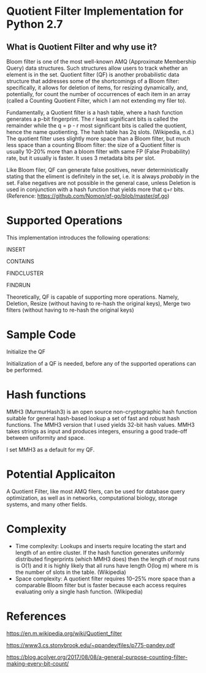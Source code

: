 # Quotient Filter Implementation for Python 2.7

##  What is Quotient Filter and why use it?

Bloom filter is one of the most well-known AMQ (Approximate Membership Query) data structures. Such structures allow users to track whether an element is in the set. Quotient filter (QF) is another probabilistic data structure that addresses some of the shortcomings of a Bloom filter: specifically, it allows for deletion of items, for resizing dynamically, and, potentially, for count the number of occurrences of each item in an array (called a Counting Quotient Filter, which I am not extending my filer to). 

Fundamentally, a Quotient filter is a hash table, where a hash function generates a p-bit fingerprint. The r least significant bits is called the remainder while the q = p - r most significant bits is called the quotient, hence the name quotienting. The hash table has 2q slots. (Wikipedia, n.d.) The quotient filter uses slightly more space than a Bloom filter, but much less space than a counting Bloom filter: the size of a Quotient filter is usually 10-20% more than a bloom filter with same FP (False Probability) rate, but it usually is faster. It uses 3 metadata bits per slot. 

Like Bloom filer, QF can generate false positives, never deterministically stating that the eliment is definitely in the set, i.e. it is always *probably* in the set. False negatives are not possible in the general case, unless Deletion is used in conjunction with a hash function that yields more that q+r bits. (Reference: https://github.com/Nomon/qf-go/blob/master/qf.go)

# Supported Operations

This implementation introduces the following operations:

INSERT

CONTAINS

FINDCLUSTER

FINDRUN

Theoretically, QF is capable of supporting more operations. Namely, Deletion, Resize (without having to re-hash the original keys), Merge two filters (without having to re-hash the original keys)


# Sample Code

Initialize the QF

Initialization of a QF is needed, before any of the supported operations can be performed.

# Hash functions

MMH3 (MurmurHash3) is an open source non-cryptographic hash function suitable for general hash-based lookup a set of fast and robust hash functions. The MMH3 version that I used yields 32-bit hash values. MMH3 takes strings as input and produces integers, ensuring a good trade-off between uniformity and space.

I set MMH3 as a default for my QF.

# Potential Applicaiton

A Quotient Filter, like most AMQ filers, can be used for database query optimization, as well as in networks, computational biology, storage systems, and many other fields.

# Complexity 
- Time complexity: Lookups and inserts require locating the start and length of an entire cluster. If the hash function generates uniformly distributed fingerprints (which MMH3 does) then the length of most runs is O(1) and it is highly likely that all runs have length O(log m) where m is the number of slots in the table. (Wikipedia)
- Space complexity: A quotient filter requires 10–25% more space than a comparable Bloom filter but is faster because each access requires evaluating only a single hash function. (Wikipedia)

# References

https://en.m.wikipedia.org/wiki/Quotient_filter

https://www3.cs.stonybrook.edu/~ppandey/files/p775-pandey.pdf

https://blog.acolyer.org/2017/08/08/a-general-purpose-counting-filter-making-every-bit-count/
